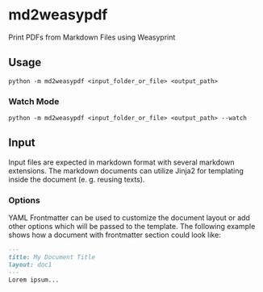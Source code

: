 # md2weasypdf

Print PDFs from Markdown Files using Weasyprint

## Usage

```shell
python -m md2weasypdf <input_folder_or_file> <output_path>
```

### Watch Mode

```shell
python -m md2weasypdf <input_folder_or_file> <output_path> --watch
```

## Input

Input files are expected in markdown format with several markdown extensions. The markdown documents can utilize Jinja2 for templating inside the document (e. g. reusing texts).

### Options

YAML Frontmatter can be used to customize the document layout or add other options which will be passed to the template. The following example shows how a document with frontmatter section could look like:

```md
---
title: My Document Title
layout: doc1
---
Lorem ipsum...
```

